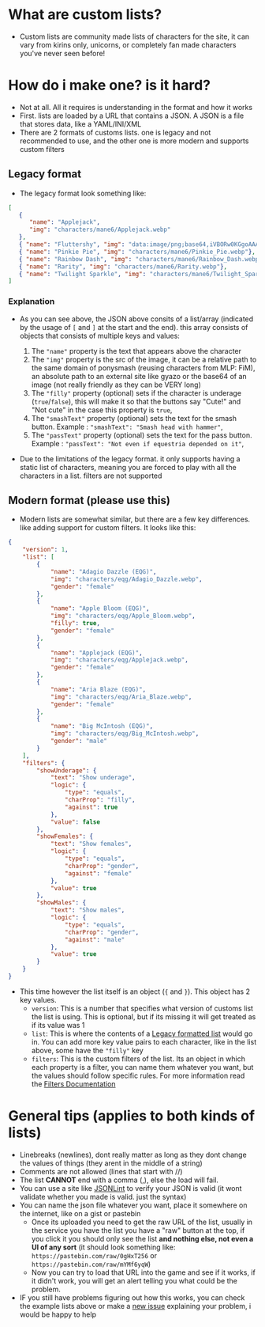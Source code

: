 # What are custom lists?
* Custom lists are community made lists of characters for the site, it can vary from kirins only, unicorns, or completely fan made characters you've never seen before!
# How do i make one? is it hard?
* Not at all. All it requires is understanding in the format and how it works
* First. lists are loaded by a URL that contains a JSON. A JSON is a file that stores data, like a YAML/INI/XML
* There are 2 formats of customs lists. one is legacy and not recommended to use, and the other one is more modern and supports custom filters

##  Legacy format
* The legacy format look something like:

```json
[
   {
      "name": "Applejack",
      "img": "characters/mane6/Applejack.webp"
   },
   { "name": "Fluttershy", "img": "data:image/png;base64,iVBORw0KGgoAAAANSUhEUgAAAAUAAAAFCAYAAACNbyblAAAAHElEQVQI12P4//8/w38GIAXDIBKE0DHxgljNBAAO9TXL0Y4OHwAAAABJRU5ErkJggg=="},
   { "name": "Pinkie Pie", "img": "characters/mane6/Pinkie_Pie.webp"},
   { "name": "Rainbow Dash", "img": "characters/mane6/Rainbow_Dash.webp"},
   { "name": "Rarity", "img": "characters/mane6/Rarity.webp"},
   { "name": "Twilight Sparkle", "img": "characters/mane6/Twilight_Sparkle.webp"}
]
```
### Explanation
* As you can see above, the JSON above consits of a list/array (indicated by the usage of `[` and `]` at the start and the end). this array consists of objects that consists of multiple keys and values:
   1. The `"name"` property is the text that appears above the character
   2. The `"img"` property is the src of the image, it can be a relative path to the same domain of ponysmash (reusing characters from MLP: FiM), an absolute path to an external site like gyazo or the base64 of an image (not really friendly as they can be VERY long)
   3. The `"filly"` property (optional) sets if the character is underage (`true`/`false`), this will make it so that the buttons say "Cute!" and "Not cute" in the case this property is `true`,
   3. The `"smashText"` property (optional) sets the text for the smash button. Example : `"smashText": "Smash head with hammer"`,
   3. The `"passText"` property (optional) sets the text for the pass button. Example : `"passText": "Not even if equestria depended on it"`,

* Due to the limitations of the legacy format. it only supports having a static list of characters, meaning you are forced to play with all the characters in a list. filters are not supported

## Modern format (please use this)
* Modern lists are somewhat similar, but there are a few key differences. like adding support for custom filters. It looks like this:
```json
{
    "version": 1,
    "list": [
        {
            "name": "Adagio Dazzle (EQG)",
            "img": "characters/eqg/Adagio_Dazzle.webp",
            "gender": "female"
        },
        {
            "name": "Apple Bloom (EQG)",
            "img": "characters/eqg/Apple_Bloom.webp",
            "filly": true,
            "gender": "female"
        },
        {
            "name": "Applejack (EQG)",
            "img": "characters/eqg/Applejack.webp",
            "gender": "female"
        },
        {
            "name": "Aria Blaze (EQG)",
            "img": "characters/eqg/Aria_Blaze.webp",
            "gender": "female"
        },
        {
            "name": "Big McIntosh (EQG)",
            "img": "characters/eqg/Big_McIntosh.webp",
            "gender": "male"
        }
    ],
    "filters": {
        "showUnderage": {
            "text": "Show underage",
            "logic": {
                "type": "equals",
                "charProp": "filly",
                "against": true
            },
            "value": false
        },
        "showFemales": {
            "text": "Show females",
            "logic": {
                "type": "equals",
                "charProp": "gender",
                "against": "female"
            },
            "value": true
        },
        "showMales": {
            "text": "Show males",
            "logic": {
                "type": "equals",
                "charProp": "gender",
                "against": "male"
            },
            "value": true
        }
    }
}
```
* This time however the list itself is an object (`{` and `}`). This object has 2 key values.
  * `version`: This is a number that specifies what version of customs list the list is using. This is optional, but if its missing it will get treated as if its value was 1
  * `list`: This is where the contents of a [Legacy formatted list](#legacy-format) would go in. You can add more key value pairs to each character, like in the list above, some have the `"filly"` key
  * `filters`: This is the custom filters of the list. Its an object in which each property is a filter, you can name them whatever you want, but the values should follow specific rules. For more information read the [Filters Documentation](https://github.com/EXtremeExploit/ponySmash/wiki/Filters)

 
# General tips (applies to both kinds of lists)
* Linebreaks (newlines), dont really matter as long as they dont change the values of things (they arent in the middle of a string)
* Comments are not allowed (lines that start with //)
* The list **CANNOT** end with a comma (,), else the load will fail.
* You can use a site like [JSONLint](https://jsonlint.com/) to verify your JSON is valid (it wont validate whether you made is valid. just the syntax)
* You can name the json file whatever you want, place it somewhere on the internet, like on a gist or pastebin
  * Once its uploaded you need to get the raw URL of the list, usually in the service you have the list you have a "raw" button at the top, if you click it you should only see the list **and nothing else, not even a UI of any sort** (it should look something like: `https://pastebin.com/raw/0gHxT256` or `https://pastebin.com/raw/mYMf6yqW`)
  * Now you can try to load that URL into the game and see if it works, if it didn't work, you will get an alert telling you what could be the problem.
* IF you still have problems figuring out how this works, you can check the example lists above or make a [new issue](https://github.com/EXtremeExploit/ponySmash/issues/new) explaining your problem, i would be happy to help
